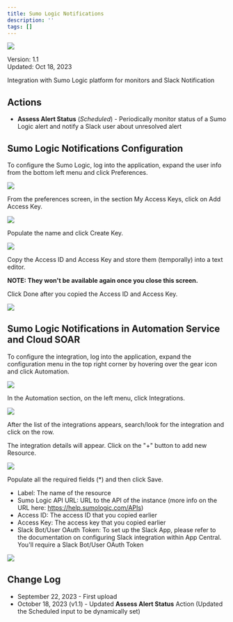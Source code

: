 ```yaml
---
title: Sumo Logic Notifications
description: ''
tags: []
---
```


![](/img/platform-services/automation-service/app-central/logos/sumo-logic-notifications.png)

Version: 1.1  
Updated: Oct 18, 2023

Integration with Sumo Logic platform for monitors and Slack Notification

## Actions

* **Assess Alert Status** (*Scheduled*) - Periodically monitor status of a Sumo Logic alert and notify a Slack user about unresolved alert

## Sumo Logic Notifications Configuration

To configure the Sumo Logic, log into the application, expand the user info from the bottom left menu and click Preferences.

![](/img/platform-services/automation-service/app-central/integrations/sumo-logic-notifications/sumo-logic-notifications-1.png)

From the preferences screen, in the section My Access Keys, click on Add Access Key.

![](/img/platform-services/automation-service/app-central/integrations/sumo-logic-notifications/sumo-logic-notifications-2.png)

Populate the name and click Create Key.

![](/img/platform-services/automation-service/app-central/integrations/sumo-logic-notifications/sumo-logic-notifications-3.png)

Copy the Access ID and Access Key and store them (temporally) into a text editor.

**NOTE: They won't be available again once you close this screen.**

Click Done after you copied the Access ID and Access Key.

![](/img/platform-services/automation-service/app-central/integrations/sumo-logic-notifications/sumo-logic-notifications-4.png)

## Sumo Logic Notifications in Automation Service and Cloud SOAR

To configure the integration, log into the application, expand the configuration menu in the top right corner by hovering over the gear icon and click Automation.

![](/img/platform-services/automation-service/app-central/integrations/sumo-logic-notifications/sumo-logic-notifications-5.png)

In the Automation section, on the left menu, click Integrations.

![](/img/platform-services/automation-service/app-central/integrations/sumo-logic-notifications/sumo-logic-notifications-6.png)

After the list of the integrations appears, search/look for the integration and click on the row.

The integration details will appear. Click on the "+" button to add new Resource.

![](/img/platform-services/automation-service/app-central/integrations/sumo-logic-notifications/sumo-logic-notifications-7.png)

Populate all the required fields (\*) and then click Save.

* Label: The name of the resource
* Sumo Logic API URL: URL to the API of the instance (more info on the URL here: <https://help.sumologic.com/APIs>)
* Access ID: The access ID that you copied earlier
* Access Key: The access key that you copied earlier
* Slack Bot/User OAuth Token: To set up the Slack App, please refer to the documentation on configuring Slack integration within App Central. You'll require a Slack Bot/User OAuth Token

![](/img/platform-services/automation-service/app-central/integrations/sumo-logic-notifications/sumo-logic-notifications-8.png)

## Change Log

* September 22, 2023 - First upload
* October 18, 2023 (v1.1) - Updated **Assess Alert Status** Action (Updated the Scheduled input to be dynamically set)
